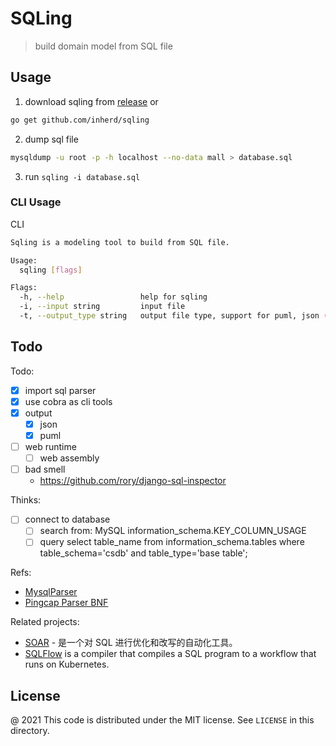 # SQLing

> build domain model from SQL file

## Usage

1. download sqling from [release](https://github.com/inherd/sqling/releases) or

```bash
go get github.com/inherd/sqling
```

2. dump sql file

```bash
mysqldump -u root -p -h localhost --no-data mall > database.sql
```

3. run `sqling -i database.sql`


### CLI Usage

CLI

```bash
Sqling is a modeling tool to build from SQL file.

Usage:
  sqling [flags]

Flags:
  -h, --help                 help for sqling
  -i, --input string         input file
  -t, --output_type string   output file type, support for puml, json (default "puml")
```

## Todo

Todo:

 - [x] import sql parser
 - [x] use cobra as cli tools
 - [x] output
    - [x] json
    - [x] puml
 - [ ] web runtime
    - [ ] web assembly
 - [ ] bad smell
    - https://github.com/rory/django-sql-inspector

Thinks:

 - [ ] connect to database
    - [ ] search from: MySQL information_schema.KEY_COLUMN_USAGE
    - [ ] query select table_name from information_schema.tables where table_schema='csdb' and table_type='base table';

Refs:

 - [MysqlParser](https://github.com/mysql/mysql-server/blob/8.0/sql/sql_yacc.yy)
 - [Pingcap Parser BNF](https://github.com/pingcap/parser/blob/81106e4996bfdaaf5f0ef87ac8280d03b719594d/compatibility_reporter/mysql80_bnf.txt)

Related projects:

 - [SOAR](https://github.com/XiaoMi/soar) - 是一个对 SQL 进行优化和改写的自动化工具。
 - [SQLFlow](https://github.com/sql-machine-learning/sqlflow)  is a compiler that compiles a SQL program to a workflow that runs on Kubernetes.

License
---

@ 2021 This code is distributed under the MIT license. See `LICENSE` in this directory.
